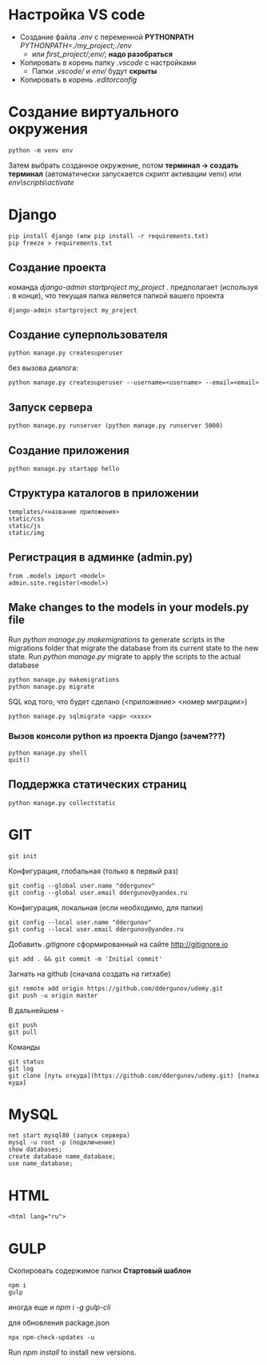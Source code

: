 # Настройка VS code
- Создание файла *.env* с переменной **PYTHONPATH**
    *PYTHONPATH=./my_project;./env*
    - или
    *first_project/;env/;* **надо разобраться**
- Копировать в корень папку *.vscode* с настройками
  - Папки *.vscode/* и *env/* будут **скрыты**
- Копировать в корень *.editorconfig*

# Создание виртуального окружения

    python -m venv env
Затем выбрать созданное окружение, потом **терминал -> создать терминал** (автоматически запускается скрипт активации venv) или *env\scripts\activate*

# Django

    pip install django (или pip install -r requirements.txt)
    pip freeze > requirements.txt

## Создание проекта
команда *django-admin startproject my_project .* предполагает (используя . в конце), что текущая папка является папкой вашего проекта

    django-admin startproject my_project


## Создание суперпользователя

    python manage.py createsuperuser

без вызова диалога:

    python manage.py createsuperuser --username=<username> --email=<email>

## Запуск сервера

    python manage.py runserver (python manage.py runserver 5000)

## Создание приложения

    python manage.py startapp hello

## Структура каталогов в приложении
    templates/<название приложения>
    static/css
    static/js
    static/img

## Регистрация в админке (admin.py)

    from .models import <model>
    admin.site.register(<model>)

## Make changes to the models in your models.py file
Run *python manage.py makemigrations* to generate scripts in the migrations folder that migrate the database from its current state to the new state.
Run *python manage.py* migrate to apply the scripts to the actual database

    python manage.py makemigrations
    python manage.py migrate

SQL код того, что будет сделано (<приложение> <номер миграции>)

    python manage.py sqlmigrate <app> <xxxx>

### Вызов консоли python из проекта Django (зачем???)
    python manage.py shell
    quit()

## Поддержка статических страниц

    python manage.py collectstatic

# GIT

    git init

Конфигурация, глобальная (только в первый раз)

    git config --global user.name "ddergunov"
    git config --global user.email ddergunov@yandex.ru

Конфигурация, локальная (если необходимо, для папки)

    git config --local user.name "ddergunov"
    git config --local user.email ddergunov@yandex.ru

Добавить *.gitignore* сформированный на сайте http://gitignore.io

    git add . && git commit -m 'Initial commit'

Загнать на github (сначала создать на гитхабе)

    git remote add origin https://github.com/ddergunov/udemy.git
    git push -u origin master

В дальнейшем -

    git push
    git pull

Команды

    git status
    git log
    git clone [путь откуда](https://github.com/ddergunov/udemy.git) [папка куда]


# MySQL

    net start mysql80 (запуск сервера)
    mysql -u root -p (подключение)
    show databases;
    create database name_database;
    use name_database;

# HTML

    <html lang="ru">


# GULP
Скопировать содержимое папки **Стартовый шаблон**

    npm i
    gulp

иногда еще и *npm i -g gulp-cli*

для обновления package.json

    npx npm-check-updates -u

Run *npm install* to install new versions.

